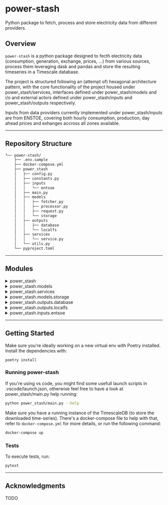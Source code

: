 # power-stash

Python package to fetch, process and store electricity data from different providers.

##  Overview

`power-stash` is a python package designed to fecth electricity data (consumption, generation, exchange, prices, ...) from various sources, process them leveraging dask and pandas and store the resulting timeseries in a Timescale database.

The project is structured following an (attempt of) hexagonal architecture pattern, with the core functionality of the project housed under power_stash/services, interfaces defined under power_stash/models and i/o and external actors defined under power_stash/inputs and power_stash/outputs respectively.

Inputs from data providers currently implemented under power_stash/inputs are from ENSTOE, covering both hourly consumption, production, day ahead prices and exhanges accross all zones available.

---

##  Repository Structure

```sh
└── power-stash/
    ├── .env.sample
    ├── docker-compose.yml
    ├── power_stash
    │   ├── config.py
    │   ├── constants.py
    │   ├── inputs
    │   │   └── entsoe
    │   ├── main.py
    │   ├── models
    │   │   ├── fetcher.py
    │   │   ├── processor.py
    │   │   ├── request.py
    │   │   └── storage
    │   ├── outputs
    │   │   ├── database
    │   │   └── localfs
    │   ├── services
    │   │   └── service.py
    │   └── utils.py
    └── pyproject.toml
```

---

##  Modules

<details closed><summary>power_stash</summary>

| File                                                                                        | Summary                                                                                                                                                                                                                             |
| ---                                                                                         | ---                                                                                                                                                                                                                                 |
| [main.py](https://github.com/badrbmb/power-stash/blob/master/power_stash/main.py)           | This code enables data extraction, processing, and storage from specified electricity data sources, utilizing a configurable Dask cluster for parallel processing and a CLI for user interaction within the service's architecture. |

</details>

<details closed><summary>power_stash.models</summary>

| File                                                                                               | Summary                                                                                                                                                                                                                   |
| ---                                                                                                | ---                                                                                                                                                                                                                       |
| [request.py](https://github.com/badrbmb/power-stash/blob/master/power_stash/models/request.py)     | Defines an abstract request model and builder for time-bounded data fetching tasks, including validation and status tracking.                                                                                             |
| [processor.py](https://github.com/badrbmb/power-stash/blob/master/power_stash/models/processor.py) | The `processor.py` defines an abstract base class for transforming raw data into a format suitable for database storage.                                                                                                  |
| [fetcher.py](https://github.com/badrbmb/power-stash/blob/master/power_stash/models/fetcher.py)     | The `fetcher.py` defines an interface for fetching electricity data, integrating with external sources to supply data in a DataFrame, crucial for the modularity in data retrieval within the `power-stash` architecture. |

</details>

<details closed><summary>power_stash.services</summary>

| File                                                                                             | Summary                                                                                                                                                                            |
| ---                                                                                              | ---                                                                                                                                                                                |
| [service.py](https://github.com/badrbmb/power-stash/blob/master/power_stash/services/service.py) | The `PowerConsumerService` in `service.py` orchestrates data flow: fetching, processing, storage, and error-handling, for power data within a parallelized, dask-powered pipeline. |

</details>

<details closed><summary>power_stash.models.storage</summary>

| File                                                                                                     | Summary                                                                                                                                                        |
| ---                                                                                                      | ---                                                                                                                                                            |
| [database.py](https://github.com/badrbmb/power-stash/blob/master/power_stash/models/storage/database.py) | Defines database models and repository interface for managing power data within parent architecture; represents requests and abstracts persistence operations. |
| [blob.py](https://github.com/badrbmb/power-stash/blob/master/power_stash/models/storage/blob.py)         | The `blob.py` defines a storage interface for managing data blobs, crucial for the archiving functionality within the `power-stash` repository.                |

</details>

<details closed><summary>power_stash.outputs.database</summary>

| File                                                                                                           | Summary                                                                                                                                                                                                                                                         |
| ---                                                                                                            | ---                                                                                                                                                                                                                                                             |
| [config.py](https://github.com/badrbmb/power-stash/blob/master/power_stash/outputs/database/config.py)         | The snippet defines database settings for a Postgres instance within `power-stash` architecture, handling secure credential storage and connection string construction.                                                                                         |
| [tables.py](https://github.com/badrbmb/power-stash/blob/master/power_stash/outputs/database/tables.py)         | Defines database hypertables, integrating energy data models with the repository's data storage architecture.                                                                                                                                                   |
| [repository.py](https://github.com/badrbmb/power-stash/blob/master/power_stash/outputs/database/repository.py) | The `SqlRepository` class manages database operations, providing methods to initialize the database with TimeScale hypertables, check existence, add, update, and bulk insert records, and execute queries within the `power-stash` energy data infrastructure. |

</details>

<details closed><summary>power_stash.outputs.localfs</summary>

| File                                                                                                            | Summary                                                                                                                                                                     |
| ---                                                                                                             | ---                                                                                                                                                                         |
| [blob_client.py](https://github.com/badrbmb/power-stash/blob/master/power_stash/outputs/localfs/blob_client.py) | LocalClient in power_stash manages file storage, ensuring file existence, validating size, listing, storing datasets as Parquet, and deleting files or directories locally. |

</details>

<details closed><summary>power_stash.inputs.entsoe</summary>

| File                                                                                                      | Summary                                                                                                                                                                                                |
| ---                                                                                                       | ---                                                                                                                                                                                                    |
| [config.py](https://github.com/badrbmb/power-stash/blob/master/power_stash/inputs/entsoe/config.py)       | The `config.py` within `power_stash/inputs/entsoe` manages configuration, securely handling the ENTSO-E API token for data retrieval in the energy data platform's architecture.                       |
| [models.py](https://github.com/badrbmb/power-stash/blob/master/power_stash/inputs/entsoe/models.py)       | Models define energy data structure, parse raw records, and compute unique IDs for database integration within the energy data management system.                                                      |
| [request.py](https://github.com/badrbmb/power-stash/blob/master/power_stash/inputs/entsoe/request.py)     | The `request.py` module defines `EntsoeRequest` classes for querying power data by area and type, and builds default batch requests within the data ingestion pipeline of the Power Stash application. |
| [processor.py](https://github.com/badrbmb/power-stash/blob/master/power_stash/inputs/entsoe/processor.py) | EntsoeProcessor transforms ENTSO-E data, fitting it to database models for various request types within power data management system.                                                                  |
| [fetcher.py](https://github.com/badrbmb/power-stash/blob/master/power_stash/inputs/entsoe/fetcher.py)     | This `fetcher.py` within `power-stash` handles data retrieval from the ENTSO-E API, with retries for resilience, and provides electricity market data like load, generation, prices, and capacity.     |

</details>

---

##  Getting Started

Make sure you're ideally working on a new virtual env with Poetry installed. Install the dependencies with:

```poetry install```

###  Running power-stash

If you're using vs code, you might find some usefull launch scripts in .vscode/launch.json, otherwise feel free to have a look at power_stash/main.py help running:

```sh
python power_stash/main.py --help
```

Make sure you have a running instance of the TimescaleDB (to store the downloaded time-series). There's a docker-compose file to help with that, refer to `docker-compose.yml` for more details, or run the following command:

```sh
docker-compose up
```

###  Tests

To execute tests, run:

```sh
pytest
```

---

##  Acknowledgments

TODO